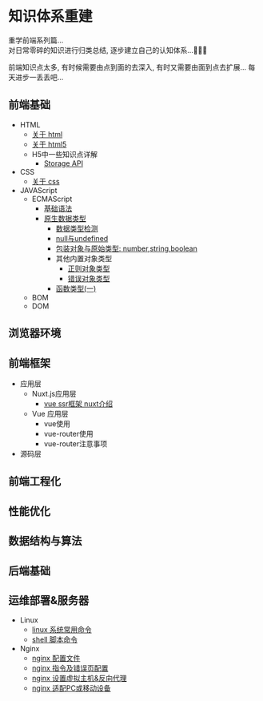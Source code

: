 # 知识体系重建
重学前端系列篇...  
对日常零碎的知识进行归类总结, 逐步建立自己的认知体系...💪💪💪

前端知识点太多, 有时候需要由点到面的去深入, 有时又需要由面到点去扩展...
每天进步一丢丢吧...

## 前端基础
- HTML
  - [关于 html](https://github.com/appleguardu/Knowledge-Lib/issues/8)
  - [关于 html5](https://github.com/appleguardu/Knowledge-Lib/issues/9)
  - H5中一些知识点详解
    - [Storage API](https://github.com/appleguardu/Knowledge-Lib/issues/19)
- CSS
  - [关于 css](https://github.com/appleguardu/Knowledge-Lib/issues/10)
- JAVAScript
  - ECMAScript
    - [基础语法](https://github.com/appleguardu/Knowledge-Lib/issues/11)
    - [原生数据类型](https://github.com/appleguardu/Knowledge-Lib/issues/12)
      - [数据类型检测](https://github.com/appleguardu/Knowledge-Lib/issues/18)
      - [null与undefined](https://github.com/appleguardu/Knowledge-Lib/issues/13)
      - [包装对象与原始类型: number,string,boolean](https://github.com/appleguardu/Knowledge-Lib/issues/14)
      - 其他内置对象类型
        - [正则对象类型](https://github.com/appleguardu/Knowledge-Lib/issues/16)
        - [错误对象类型](https://github.com/appleguardu/Knowledge-Lib/issues/17)
      - [函数类型(一)](https://github.com/appleguardu/Knowledge-Lib/issues/15)
  - BOM
  - DOM
## 浏览器环境

## 前端框架
- 应用层
  - Nuxt.js应用层
    - [vue ssr框架 nuxt介绍](https://github.com/appleguardu/Knowledge-Lib/issues/7)
  - Vue 应用层
    - vue使用
    - vue-router使用
    - vue-router注意事项
- 源码层

## 前端工程化

## 性能优化

## 数据结构与算法

## 后端基础

## 运维部署&服务器
- Linux  
  - [linux 系统常用命令](https://github.com/appleguardu/Knowledge-Lib/issues/1)
  - [shell 脚本命令](https://github.com/appleguardu/Knowledge-Lib/issues/6)
- Nginx  
  - [nginx 配置文件](https://github.com/appleguardu/Knowledge-Lib/issues/2)
  - [nginx 指令及错误页配置](https://github.com/appleguardu/Knowledge-Lib/issues/3)
  - [nginx 设置虚拟主机&反向代理](https://github.com/appleguardu/Knowledge-Lib/issues/4)
  - [nginx 适配PC或移动设备](https://github.com/appleguardu/Knowledge-Lib/issues/5)

